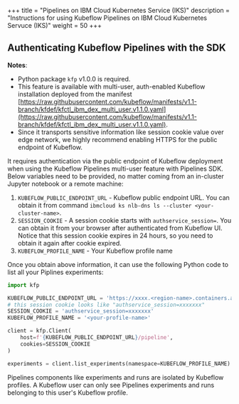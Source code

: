 +++
title = "Pipelines on IBM Cloud Kubernetes Service (IKS)"
description = "Instructions for using Kubeflow Pipelines on IBM Cloud Kubernetes Servuce (IKS)"
weight = 50
+++

## Authenticating Kubeflow Pipelines with the SDK

**Notes**:
* Python package `kfp` v1.0.0 is required.
* This feature is available with multi-user, auth-enabled Kubeflow installation deployed from the manifest [https://raw.githubusercontent.com/kubeflow/manifests/v1.1-branch/kfdef/kfctl_ibm_dex_multi_user.v1.1.0.yaml](https://raw.githubusercontent.com/kubeflow/manifests/v1.1-branch/kfdef/kfctl_ibm_dex_multi_user.v1.1.0.yaml).
* Since it transports sensitive information like session cookie value over edge network, we highly recommend enabling HTTPS for the public endpoint of Kubeflow.

It requires authentication via the public endpoint of Kubeflow deployment when using the Kubeflow Pipelines multi-user feature with Pipelines SDK. Below variables need to be provided, no matter coming from an in-cluster Jupyter notebook or a remote machine:
1. `KUBEFLOW_PUBLIC_ENDPOINT_URL` - Kubeflow public endpoint URL. You can obtain it from command `ibmcloud ks nlb-dns ls --cluster <your-cluster-name>`.
1. `SESSION_COOKIE` - A session cookie starts with `authservice_session=`. You can obtain it from your browser after authenticated from Kubeflow UI. Notice that this session cookie expires in 24 hours, so you need to obtain it again after cookie expired.
1. `KUBEFLOW_PROFILE_NAME` - Your Kubeflow profile name

Once you obtain above information, it can use the following Python code to list all your Piplines experiments:
```Python
import kfp

KUBEFLOW_PUBLIC_ENDPOINT_URL = 'https://xxxx.<region-name>.containers.appdomain.cloud'
# this session cookie looks like "authservice_session=xxxxxxx"
SESSION_COOKIE = 'authservice_session=xxxxxxx'
KUBEFLOW_PROFILE_NAME = '<your-profile-name>'

client = kfp.Client(
    host=f'{KUBEFLOW_PUBLIC_ENDPOINT_URL}/pipeline',
    cookies=SESSION_COOKIE
)

experiments = client.list_experiments(namespace=KUBEFLOW_PROFILE_NAME)
```

Pipelines components like experiments and runs are isolated by Kubeflow profiles. A Kubeflow user can only see Pipelines experiments and runs belonging to this user's Kubeflow profile.